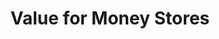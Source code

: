 ---
title: "Value for Money Stores"
url: /cleethorpes/value-for-money-stores/
shop: variety store
---